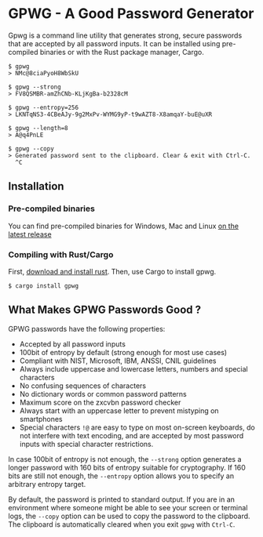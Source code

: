 # GPWG - A Good Password Generator

Gpwg is a command line utility that generates strong, secure passwords that are 
accepted by all password inputs. It can be installed using pre-compiled binaries
or with the Rust package manager, Cargo.

```
$ gpwg
> NMc@8ciaPyoH8WbSkU

$ gpwg --strong
> FV8QSMBR-amZhCNb-KLjKgBa-b2328cM

$ gpwg --entropy=256
> LKNTqNS3-4CBeAJy-9g2MxPv-WYMG9yP-t9wAZT8-X8amqaY-buE@uXR

$ gpwg --length=8
> A@q4PnLE

$ gpwg --copy
> Generated password sent to the clipboard. Clear & exit with Ctrl-C.
  ^C
```

## Installation

### Pre-compiled binaries

You can find pre-compiled binaries for Windows, Mac and Linux [on the latest release](https://github.com/fvdsn/gpwg/releases/tag/v1.0.0)

### Compiling with Rust/Cargo

First, [download and install rust](https://www.rust-lang.org/tools/install). Then, use Cargo to install gpwg.

```
$ cargo install gpwg
```

## What Makes GPWG Passwords Good ?

GPWG passwords have the following properties:

- Accepted by all password inputs
- 100bit of entropy by default (strong enough for most use cases)
- Compliant with NIST, Microsoft, IBM, ANSSI, CNIL guidelines
- Always include uppercase and lowercase letters, numbers and special characters
- No confusing sequences of characters
- No dictionary words or common password patterns
- Maximum score on the zxcvbn password checker
- Always start with an uppercase letter to prevent mistyping on smartphones
- Special characters `!@` are easy to type on most on-screen keyboards,
  do not interfere with text encoding, and are accepted by most
  password inputs with special character restrictions.

In case 100bit of entropy is not enough, the `--strong` option generates a longer
password with 160 bits of entropy suitable for cryptography. If 160 bits are still 
not enough, the `--entropy` option allows you to specify an arbitrary entropy target.

By default, the password is printed to standard output. If you are in an environment where someone
might be able to see your screen or terminal logs, the `--copy` option can be used to copy the password
to the clipboard. The clipboard is automatically cleared when you exit `gpwg` with `Ctrl-C`.

